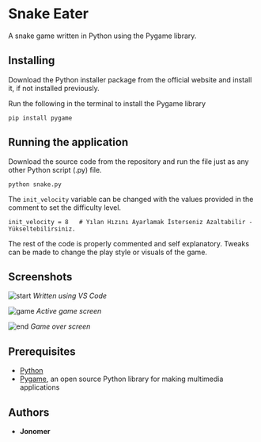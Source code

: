 # Snake Eater
A snake game written in Python using the Pygame library.


## Installing
Download the Python installer package from the official website and install it, if not installed previously.

Run the following in the terminal to install the Pygame library
```
pip install pygame
```


## Running the application
Download the source code from the repository and run the file just as any other Python script (.py) file.
```
python snake.py
```

The `init_velocity` variable can be changed with the values provided in the comment to set the difficulty level.
```
init_velocity = 8   # Yılan Hızını Ayarlamak İsterseniz Azaltabilir - Yükseltebilirsiniz.
```

The rest of the code is properly commented and self explanatory. Tweaks can be made to change the play style or visuals of the game.


## Screenshots


![start](https://github.com/user-attachments/assets/47ede78b-9334-47a6-b168-c45ea11095fc)
*Written using VS Code*


![game](https://github.com/user-attachments/assets/e04ceb14-96f1-4e86-9ff4-3ab943001e62)
*Active game screen*


![end](https://github.com/user-attachments/assets/90ad383f-d993-46c2-ac97-4a518dce1df3)
*Game over screen*


## Prerequisites
* [Python](https://www.python.org)
* [Pygame](https://www.pygame.org/wiki/GettingStarted), an open source Python library for making multimedia applications


## Authors

* **Jonomer** 

